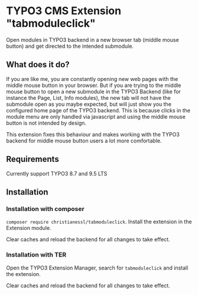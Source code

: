 # TYPO3 CMS Extension "tabmoduleclick"
Open modules in TYPO3 backend in a new browser tab (middle mouse button) and get directed to the intended submodule.

## What does it do?

If you are like me, you are constantly opening new web pages with the middle mouse button in your browser.
But if you are trying to the middle mouse button to open a new submodule in the TYPO3 Backend (like for instance the Page, List, Info modules), the new tab will not have the submodule open as you maybe expected, but will just show you the configured home page of the TYPO3 backend.
This is because clicks in the module menu are only handled via javascript and using the middle mouse button is not intended by design.

This extension fixes this behaviour and makes working with the TYPO3 backend for middle mouse button users a lot more comfortable.

## Requirements

Currently support TYPO3 8.7 and 9.5 LTS

## Installation

### Installation with composer

`composer require christianessl/tabmoduleclick`. 
Install the extension in the Extension module.

Clear caches and reload the backend for all changes to take effect.

### Installation with TER

Open the TYPO3 Extension Manager, search for `tabmoduleclick` and install the extension.

Clear caches and reload the backend for all changes to take effect.
